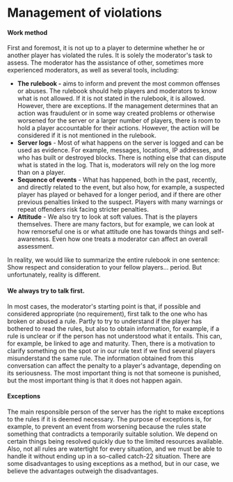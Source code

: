 # Management of violations

#### Work method

First and foremost, it is not up to a player to determine whether he or another player has violated the rules. It is solely the moderator's task to assess. The moderator has the assistance of other, sometimes more experienced moderators, as well as several tools, including:

* **The rulebook -** aims to inform and prevent the most common offenses or abuses. The rulebook should help players and moderators to know what is not allowed. If it is not stated in the rulebook, it is allowed. However, there are exceptions. If the management determines that an action was fraudulent or in some way created problems or otherwise worsened for the server or a larger number of players, there is room to hold a player accountable for their actions. However, the action will be considered if it is not mentioned in the rulebook.
* **Server logs** - Most of what happens on the server is logged and can be used as evidence. For example, messages, locations, IP addresses, and who has built or destroyed blocks. There is nothing else that can dispute what is stated in the log. That is, moderators will rely on the log more than on a player.
* **Sequence of events** - What has happened, both in the past, recently, and directly related to the event, but also how, for example, a suspected player has played or behaved for a longer period, and if there are other previous penalties linked to the suspect. Players with many warnings or repeat offenders risk facing stricter penalties.
* **Attitude** - We also try to look at soft values. That is the players themselves. There are many factors, but for example, we can look at how remorseful one is or what attitude one has towards things and self-awareness. Even how one treats a moderator can affect an overall assessment.

In reality, we would like to summarize the entire rulebook in one sentence: Show respect and consideration to your fellow players... period. But unfortunately, reality is different.

#### We always try to talk first.&#x20;

In most cases, the moderator's starting point is that, if possible and considered appropriate (no requirement), first talk to the one who has broken or abused a rule. Partly to try to understand if the player has bothered to read the rules, but also to obtain information, for example, if a rule is unclear or if the person has not understood what it entails. This can, for example, be linked to age and maturity. Then, there is a motivation to clarify something on the spot or in our rule text if we find several players misunderstand the same rule. The information obtained from this conversation can affect the penalty to a player's advantage, depending on its seriousness. The most important thing is not that someone is punished, but the most important thing is that it does not happen again.

#### Exceptions

&#x20;The main responsible person of the server has the right to make exceptions to the rules if it is deemed necessary. The purpose of exceptions is, for example, to prevent an event from worsening because the rules state something that contradicts a temporarily suitable solution. We depend on certain things being resolved quickly due to the limited resources available. Also, not all rules are watertight for every situation, and we must be able to handle it without ending up in a so-called catch-22 situation. There are some disadvantages to using exceptions as a method, but in our case, we believe the advantages outweigh the disadvantages.
